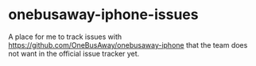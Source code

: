 onebusaway-iphone-issues
========================

A place for me to track issues with https://github.com/OneBusAway/onebusaway-iphone that the team does not want in the official issue tracker yet.
